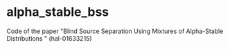 # alpha_stable_bss
Code of the paper "Blind Source Separation Using Mixtures of Alpha-Stable Distributions " (hal-01633215)
